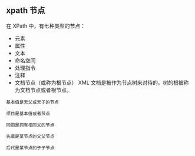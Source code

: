 ## xpath 节点
在 XPath 中，有七种类型的节点：
* 元素
* 属性
* 文本
* 命名空间
* 处理指令
* 注释
* 文档节点（或称为根节点）
XML 文档是被作为节点树来对待的。树的根被称为文档节点或者根节点。

```text
基本值是无父或无子的节点

项目是基本值或者节点

同胞是拥有相同父的节点

先辈是某节点的父父节点

后代是某节点的子子节点


```

